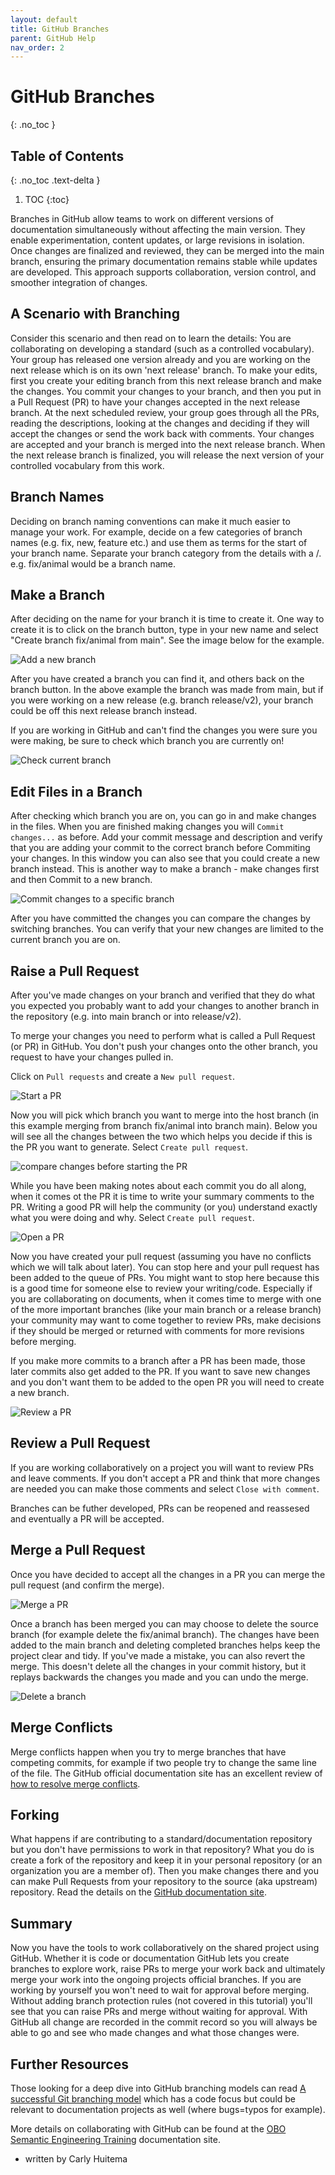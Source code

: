 ```yaml
---
layout: default
title: GitHub Branches
parent: GitHub Help
nav_order: 2
---
```


# GitHub Branches
{: .no_toc }

## Table of Contents
{: .no_toc .text-delta }

1. TOC
{:toc}

Branches in GitHub allow teams to work on different versions of documentation simultaneously without affecting the main version. They enable experimentation, content updates, or large revisions in isolation. Once changes are finalized and reviewed, they can be merged into the main branch, ensuring the primary documentation remains stable while updates are developed. This approach supports collaboration, version control, and smoother integration of changes.

## A Scenario with Branching

Consider this scenario and then read on to learn the details: You are collaborating on developing a standard (such as a controlled vocabulary). Your group has released one version already and you are working on the next release which is on its own 'next release' branch. To make your edits, first you create your editing branch from this next release branch and make the changes. You commit your changes to your branch, and then you put in a Pull Request (PR) to have your changes accepted in the next release branch. At the next scheduled review, your group goes through all the PRs, reading the descriptions, looking at the changes and deciding if they will accept the changes or send the work back with comments. Your changes are accepted and your branch is merged into the next release branch. When the next release branch is finalized, you will release the next version of your controlled vocabulary from this work.

## Branch Names

Deciding on branch naming conventions can make it much easier to manage your work. For example, decide on a few categories of branch names (e.g. fix, new, feature etc.) and use them as terms for the start of your branch name. Separate your branch category from the details with a /. e.g. fix/animal would be a branch name.

## Make a Branch

After deciding on the name for your branch it is time to create it. One way to create it is to click on the branch button, type in your new name and select "Create branch fix/animal from main". See the image below for the example.

![Add a new branch](../assets/images/new_branch.png)

After you have created a branch you can find it, and others back on the branch button. In the above example the branch was made from main, but if you were working on a new release (e.g. branch release/v2), your branch could be off this next release branch instead.

If you are working in GitHub and can't find the changes you were sure you were making, be sure to check which branch you are currently on!

![Check current branch](../assets/images/check_branch.png)

## Edit Files in a Branch

After checking which branch you are on, you can go in and make changes in the files. When you are finished making changes you will `Commit changes...` as before. Add your commit message and description and verify that you are adding your commit to the correct branch before Commiting your changes. In this window you can also see that you could create a new branch instead. This is another way to make a branch - make changes first and then Commit to a new branch.

![Commit changes to a specific branch](../assets/images/github_commit_branch.png)

After you have committed the changes you can compare the changes by switching branches. You can verify that your new changes are limited to the current branch you are on.

## Raise a Pull Request

After you've made changes on your branch and verified that they do what you expected you probably want to add your changes to another branch in the repository (e.g. into main branch or into release/v2). 

To merge your changes you need to perform what is called a Pull Request (or PR) in GitHub. You don't push your changes onto the other branch, you request to have your changes pulled in.

Click on `Pull requests` and create a `New pull request`.

![Start a PR](../assets/images/github_start_pr.png)

Now you will pick which branch you want to merge into the host branch (in this example merging from branch fix/animal into branch main). Below you will see all the changes between the two which helps you decide if this is the PR you want to generate. Select `Create pull request`.

![compare changes before starting the PR](../assets/images/github_compare_for_pr.png)

While you have been making notes about each commit you do all along, when it comes ot the PR it is time to write your summary comments to the PR. Writing a good PR will help the community (or you) understand exactly what you were doing and why. Select `Create pull request`.

![Open a PR](../assets/images/github_open_pr.png)

Now you have created your pull request (assuming you have no conflicts which we will talk about later). You can stop here and your pull request has been added to the queue of PRs. You might want to stop here because this is a good time for someone else to review your writing/code. Especially if you are collaborating on documents, when it comes time to merge with one of the more important branches (like your main branch or a release branch) your community may want to come together to review PRs, make decisions if they should be merged or returned with comments for more revisions before merging.

If you make more commits to a branch after a PR has been made, those later commits also get added to the PR. If you want to save new changes and you don't want them to be added to the open PR you will need to create a new branch.

![Review a PR](../assets/images/github_review_PR.png)

## Review a Pull Request

If you are working collaboratively on a project you will want to review PRs and leave comments. If you don't accept a PR and think that more changes are needed you can make those comments and select `Close with comment`.

Branches can be futher developed, PRs can be reopened and reassesed and eventually a PR will be accepted.

## Merge a Pull Request

Once you have decided to accept all the changes in a PR you can merge the pull request (and confirm the merge). 

![Merge a PR](../assets/images/github_merge_pr.png)

Once a branch has been merged you can may choose to delete the source branch (for example delete the fix/animal branch). The changes have been added to the main branch and deleting completed branches helps keep the project clear and tidy. If you've made a mistake, you can also revert the merge. This doesn't delete all the changes in your commit history, but it replays backwards the changes you made and you can undo the merge.

![Delete a branch](../assets/images/github_delete_branch.png)

## Merge Conflicts

Merge conflicts happen when you try to merge branches that have competing commits, for example if two people try to change the same line of the file. The GitHub official documentation site has an excellent review of [how to resolve merge conflicts](https://docs.github.com/en/pull-requests/collaborating-with-pull-requests/addressing-merge-conflicts/resolving-a-merge-conflict-on-github). 

## Forking

What happens if are contributing to a standard/documentation repository but you don't have permissions to work in that repository? What you do is create a fork of the repository and keep it in your personal repository (or an organization you are a member of). Then you make changes there and you can make Pull Requests from your repository to the source (aka upstream) repository. Read the details on the [GitHub documentation site](https://docs.github.com/en/pull-requests/collaborating-with-pull-requests/working-with-forks/about-forks).

## Summary

Now you have the tools to work collaboratively on the shared project using GitHub. Whether it is code or documentation GitHub lets you create branches to explore work, raise PRs to merge your work back and ultimately merge your work into the ongoing projects official branches. If you are working by yourself you won't need to wait for approval before merging. Without adding branch protection rules (not covered in this tutorial) you'll see that you can raise PRs and merge without waiting for approval. With GitHub all change are recorded in the commit record so you will always be able to go and see who made changes and what those changes were.

## Further Resources

Those looking for a deep dive into GitHub branching models can read [A successful Git branching model](https://nvie.com/posts/a-successful-git-branching-model/) which has a code focus but could be relevant to documentation projects as well (where bugs=typos for example).

More details on collaborating with GitHub can be found at the [OBO Semantic Engineering Training](https://oboacademy.github.io/obook/tutorial/github-fundamentals/) documentation site.

- written by Carly Huitema




